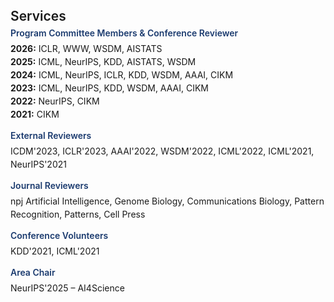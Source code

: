 <!-- <h1 id="services"></h1>

<h2 style="margin: 60px 0px 10px;">Services</h2>

<h4 style="margin:0 10px 0;">Program Committee Members</h4>

<ul style="margin:0 0 5px;">
  <li>..<a href="https://bmvc2023.org/people/organisers/"><autocolor>..</autocolor></a> <a href="h12"><autocolor>2022</autocolor></a>-<a href="12"><autocolor>2023</autocolor></a></li>
  <li>s<a href="https://www.acmmmasia.org/2020/committee.html"><autocolor>sd</autocolor></a></li>
</ul>

<h4 style="margin:0 10px 0;">sd</h4>

<ul style="margin:0 0 5px;">
  <li><a href="http://cvpr.thecvf.com/"><autocolor>...</autocolor></a></li>
  
</ul>

<h4 style="margin:0 10px 0;">...</h4>

<ul style="margin:0 0 5px;">
  <li><a href="https://ijcai-21.org/"><autocolor>...</autocolor></a></li>
</ul>

<h4 style="margin:0 10px 0;">..</h4>

<ul style="margin:0 0 5px;">
  <li><a href="http://cvpr2023.thecvf.com/"><autocolor>...</autocolor></a></li>
  
</ul>

<h4 style="margin:0 10px 0;">Journal Reviewers</h4>

<ul style="margin:0 0 20px;">
  <li><a href="https://www.computer.org/csdl/journal/tp"><autocolor>...</autocolor></a></li>
  
</ul>
 -->


<!-- 
<h1 id="services"></h1>

<h2 style="margin: 60px 0px 10px;">Services</h2>

<h4 style="margin:0 10px 0;">Program Committee Members</h4>
<ul style="margin:0 0 5px; list-style-type: none;">
  <li><b>2024:</b> ICLR</li>
  <li><b>2023:</b> ICML, ICLR, NeurIPS, KDD, MLSys, WWW, LoG</li>
  <li><b>2022:</b> ICML, ICLR, NeurIPS, KDD, LoG, AAAI, IJCAI, WSDM, CIKM</li>
  <li><b>2021:</b> ICML, NeurIPS, CIKM, WWW, AAAI</li>
  <li><b>2020:</b> NeurIPS, CIKM, ICONIP</li>
</ul>

<h4 style="margin:10px 10px 0;">External Reviewers</h4>
<p style="margin:0 0 5px;">
  ICDM'2023, ICLR'2023, AAAI'2022, WSDM'2022, ICML'2022, ICML'2021, NeurIPS'2021 
</p>

<h4 style="margin:10px 10px 0;">Journal Reviewer</h4>
<p style="margin:0 0 20px;">
  npj Artificial Intelligence, Genome Biology, Communications Biology, Pattern Recognition, Patterns, Cell Press
</p>

<h4 style="margin:10px 10px 0;">Conference Volunteers</h4>
<p style="margin:0 0 20px;">
  KDD'2021, ICML'2021
</p>

<h4 style="margin:10px 10px 0;">Area Chair</h4>
<p style="margin:0 0 20px;">
  NeurIPS'2025-AI4Science
</p>
 -->

<h1 id="services"></h1>

<h2 style="margin: 40px 0px 6px; font-weight: 600;">Services</h2>

<h4 style="margin: 0 0 6px; color: #1A3A6E; font-weight: 600;">Program Committee Members & Conference Reviewer</h4>
<ul style="list-style-type: none; margin: 0 0 15px 0; padding: 0; line-height: 1.5;">
  <li><b>2026:</b> ICLR, WWW, WSDM, AISTATS</li>
  <li><b>2025:</b> ICML, NeurIPS, KDD, AISTATS, WSDM</li>
  <li><b>2024:</b> ICML, NeurIPS, ICLR, KDD, WSDM, AAAI, CIKM</li>
  <li><b>2023:</b> ICML, NeurIPS, KDD, WSDM, AAAI, CIKM</li>
  <li><b>2022:</b> NeurIPS, CIKM</li>
  <li><b>2021:</b> CIKM</li>
</ul>

<h4 style="margin: 10px 0 6px; color: #1A3A6E; font-weight: 600;">External Reviewers</h4>
<p style="margin: 0 0 15px 0; line-height: 1.5;">
  ICDM'2023, ICLR'2023, AAAI'2022, WSDM'2022, ICML'2022, ICML'2021, NeurIPS'2021
</p>

<h4 style="margin: 10px 0 6px; color: #1A3A6E; font-weight: 600;">Journal Reviewers</h4>
<p style="margin: 0 0 15px 0; line-height: 1.5;">
  npj Artificial Intelligence, Genome Biology, Communications Biology, Pattern Recognition, Patterns, Cell Press
</p>

<h4 style="margin: 10px 0 6px; color: #1A3A6E; font-weight: 600;">Conference Volunteers</h4>
<p style="margin: 0 0 15px 0; line-height: 1.5;">
  KDD'2021, ICML'2021
</p>

<h4 style="margin: 10px 0 6px; color: #1A3A6E; font-weight: 600;">Area Chair</h4>
<p style="margin: 0 0 15px 0; line-height: 1.5;">
  NeurIPS'2025 – AI4Science
</p>



